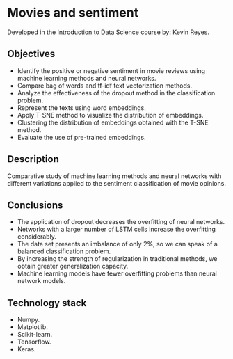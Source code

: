 # Movies and sentiment
Developed in the Introduction to Data Science course by: Kevin Reyes.
## Objectives
- Identify the positive or negative sentiment in movie reviews using machine learning methods and neural networks.
- Compare bag of words and tf-idf text vectorization methods.
- Analyze the effectiveness of the dropout method in the classification problem.
- Represent the texts using word embeddings.
- Apply T-SNE method to visualize the distribution of embeddings.
- Clustering the distribution of embeddings obtained with the T-SNE method.
- Evaluate the use of pre-trained embeddings.
## Description
Comparative study of machine learning methods and neural networks with different variations applied to the sentiment classification of movie opinions.

## Conclusions
- The application of dropout decreases the overfitting of neural networks.
- Networks with a larger number of LSTM cells increase the overfitting considerably.
- The data set presents an imbalance of only 2%, so we can speak of a balanced classification problem.
- By increasing the strength of regularization in traditional methods, we obtain greater generalization capacity.
- Machine learning models have fewer overfitting problems than neural network models.

## Technology stack
- Numpy.
- Matplotlib.
- Scikit-learn.
- Tensorflow.
- Keras.